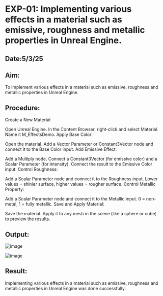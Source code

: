 # EXP-01: Implementing various effects in a material such as emissive, roughness and metallic properties in Unreal Engine.
## Date:5/3/25
## Aim:
To implement various effects in a material such as emissive, roughness and metallic
properties in Unreal Engine.

## Procedure:
Create a New Material:

Open Unreal Engine.
In the Content Browser, right-click and select Material.
Name it M_EffectsDemo.
Apply Base Color:

Open the material.
Add a Vector Parameter or Constant3Vector node and connect it to the Base Color input.
Add Emissive Effect:

Add a Multiply node.
Connect a Constant3Vector (for emissive color) and a Scalar Parameter (for intensity).
Connect the result to the Emissive Color input.
Control Roughness:

Add a Scalar Parameter node and connect it to the Roughness input.
Lower values = shinier surface, higher values = rougher surface.
Control Metallic Property:

Add a Scalar Parameter node and connect it to the Metallic input.
0 = non-metal, 1 = fully metallic.
Save and Apply Material:

Save the material.
Apply it to any mesh in the scene (like a sphere or cube) to preview the results.
## Output:

![image](https://github.com/user-attachments/assets/38b6b220-6a83-4455-b007-345c83d111d2)

![image](https://github.com/user-attachments/assets/f66bb31f-49aa-43ee-b35e-aca7c1459897)


## Result:
Implementing various effects in a material such as emissive, roughness and metallic properties in Unreal Engine was done successfully.
